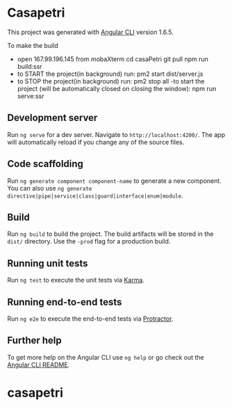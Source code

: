 # Casapetri

This project was generated with [Angular CLI](https://github.com/angular/angular-cli) version 1.6.5.

To make the build
- open 167.99.196.145 from mobaXterm
cd casaPetri
git pull
npm run build:ssr
- to START the project(in background) run:
pm2 start dist/server.js
- to STOP the project(in background) run:
pm2 stop all
-to start the project (will be automatically closed on closing the window):
npm run serve:ssr

## Development server

Run `ng serve` for a dev server. Navigate to `http://localhost:4200/`. The app will automatically reload if you change any of the source files.

## Code scaffolding

Run `ng generate component component-name` to generate a new component. You can also use `ng generate directive|pipe|service|class|guard|interface|enum|module`.

## Build

Run `ng build` to build the project. The build artifacts will be stored in the `dist/` directory. Use the `-prod` flag for a production build.

## Running unit tests

Run `ng test` to execute the unit tests via [Karma](https://karma-runner.github.io).

## Running end-to-end tests

Run `ng e2e` to execute the end-to-end tests via [Protractor](http://www.protractortest.org/).

## Further help

To get more help on the Angular CLI use `ng help` or go check out the [Angular CLI README](https://github.com/angular/angular-cli/blob/master/README.md).
# casapetri
